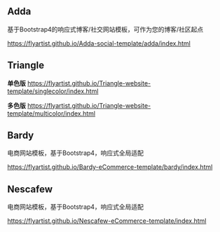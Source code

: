 ## Adda
基于Bootstrap4的响应式博客/社交网站模板，可作为您的博客/社区起点

<https://flyartist.github.io/Adda-social-template/adda/index.html>

## Triangle


**单色版** <https://flyartist.github.io/Triangle-website-template/singlecolor/index.html>

**多色版** <https://flyartist.github.io/Triangle-website-template/multicolor/index.html>

## Bardy

电商网站模板，基于Bootstrap4，响应式全局适配

<https://flyartist.github.io/Bardy-eCommerce-template/bardy/index.html>

## Nescafew

电商网站模板，基于Bootstrap4，响应式全局适配

<https://flyartist.github.io/Nescafew-eCommerce-template/index.html>

